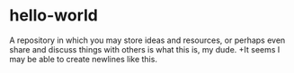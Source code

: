 # hello-world
A repository in which you may store ideas and resources, or perhaps even share and discuss things with others
is what this is, my dude.
+It seems I may be able to create newlines like this.